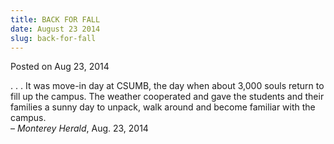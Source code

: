 ```yaml
---
title: BACK FOR FALL
date: August 23 2014
slug: back-for-fall
---
```





<span class="date">Posted on Aug 23, 2014    </span>
<p>. . . It was move-in day at CSUMB, the day when about 3,000
souls return to fill up the campus. The weather cooperated and gave
the students and their families a sunny day to unpack, walk around
and become familiar with the campus.<br>
&#x2013; <em>Monterey Herald</em>, Aug. 23, 2014</br></p>





